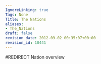```yaml
---
IgnoreLinking: true
Tags: None
Title: The Nations
aliases:
- The_Nations
draft: false
revision_date: 2012-09-02 00:35:07+00:00
revision_id: 10441
---
```


#REDIRECT Nation overview